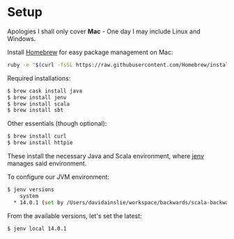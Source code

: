 # Setup

Apologies I shall only cover **Mac** - One day I may include Linux and Windows.

Install [Homebrew](https://brew.sh) for easy package management on Mac:

```bash
ruby -e "$(curl -fsSL https://raw.githubusercontent.com/Homebrew/install/master/install)"
```

Required installations:

```bash
$ brew cask install java
$ brew install jenv
$ brew install scala
$ brew install sbt
```

Other essentials (though optional):

```bash
$ brew install curl
$ brew install httpie
```

These install the necessary Java and Scala environment, where [jenv](http://www.jenv.be) manages said environment.

To configure our JVM environment:

```bash
$ jenv versions
    system
  * 14.0.1 (set by /Users/davidainslie/workspace/backwards/scala-backwards/.java-version)
```

From the available versions, let's set the latest:

```bash
$ jenv local 14.0.1
```
